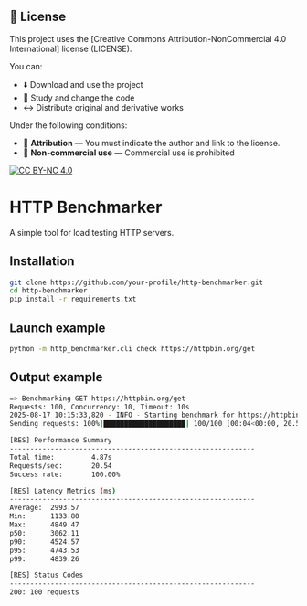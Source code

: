 ## 📜 License

This project uses the [Creative Commons Attribution-NonCommercial 4.0 International] license (LICENSE).

You can:
- ⬇️ Download and use the project
- 📝 Study and change the code
- ↔️ Distribute original and derivative works

Under the following conditions:
- 👤 **Attribution** — You must indicate the author and link to the license.
- 🚫 **Non-commercial use** — Commercial use is prohibited

[![CC BY-NC 4.0](https://licensebuttons.net/l/by-nc/4.0/88x31.png)](https://creativecommons.org/licenses/by-nc/4.0/)

# HTTP Benchmarker

A simple tool for load testing HTTP servers.

## Installation
```bash
git clone https://github.com/your-profile/http-benchmarker.git
cd http-benchmarker
pip install -r requirements.txt
```
## Launch example
```bash
python -m http_benchmarker.cli check https://httpbin.org/get
```
## Output example
```bash
=> Benchmarking GET https://httpbin.org/get
Requests: 100, Concurrency: 10, Timeout: 10s
2025-08-17 10:15:33,820 - INFO - Starting benchmark for https://httpbin.org/get
Sending requests: 100%|████████████████████| 100/100 [00:04<00:00, 20.57req/s]

[RES] Performance Summary
------------------------------------------------------------
Total time:         4.87s
Requests/sec:       20.54
Success rate:       100.00%

[RES] Latency Metrics (ms)
------------------------------------------------------------
Average:  2993.57
Min:      1133.80
Max:      4849.47
p50:      3062.11
p90:      4524.57
p95:      4743.53
p99:      4839.26

[RES] Status Codes
------------------------------------------------------------
200: 100 requests
```
